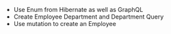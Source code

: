 - Use Enum from Hibernate as well as GraphQL
- Create Employee Department and Department Query
- Use mutation to create an Employee
